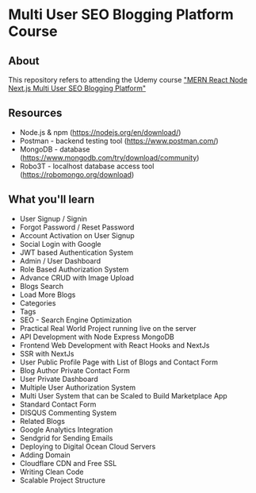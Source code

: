 # Multi User SEO Blogging Platform Course

## About

This repository refers to attending the Udemy course <a href="https://www.udemy.com/course/react-node-nextjs-fullstack-multi-user-blogging-platform-with-seo/" alt="_blank">"MERN React Node Next.js Multi User SEO Blogging Platform"</a>

## Resources

- Node.js & npm (https://nodejs.org/en/download/)
- Postman - backend testing tool (https://www.postman.com/)
- MongoDB - database (https://www.mongodb.com/try/download/community)
- Robo3T - localhost database access tool (https://robomongo.org/download)

## What you'll learn

- User Signup / Signin
- Forgot Password / Reset Password
- Account Activation on User Signup
- Social Login with Google
- JWT based Authentication System
- Admin / User Dashboard
- Role Based Authorization System
- Advance CRUD with Image Upload
- Blogs Search
- Load More Blogs
- Categories
- Tags
- SEO - Search Engine Optimization
- Practical Real World Project running live on the server
- API Development with Node Express MongoDB
- Frontend Web Development with React Hooks and NextJs
- SSR with NextJs
- User Public Profile Page with List of Blogs and Contact Form
- Blog Author Private Contact Form
- User Private Dashboard
- Multiple User Authorization System
- Multi User System that can be Scaled to Build Marketplace App
- Standard Contact Form
- DISQUS Commenting System
- Related Blogs
- Google Analytics Integration
- Sendgrid for Sending Emails
- Deploying to Digital Ocean Cloud Servers
- Adding Domain
- Cloudflare CDN and Free SSL
- Writing Clean Code
- Scalable Project Structure
